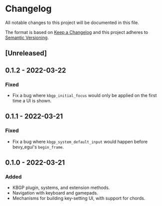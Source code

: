 # Changelog
All notable changes to this project will be documented in this file.

The format is based on [Keep a Changelog](http://keepachangelog.com/en/1.0.0/)
and this project adheres to [Semantic Versioning](http://semver.org/spec/v2.0.0.html).

## [Unreleased]

## 0.1.2 - 2022-03-22
### Fixed
- Fix a bug where `kbgp_initial_focus` would only be applied on the first time
  a UI is shown.

## 0.1.1 - 2022-03-21
### Fixed
- Fix a bug where `kbgp_system_default_input` would happen before bevy_egui's `begin_frame`.

## 0.1.0 - 2022-03-21
### Added
- KBGP plugin, systems, and extension methods.
- Navigation with keyboard and gamepads.
- Mechanisms for building key-setting UI, with support for chords.
